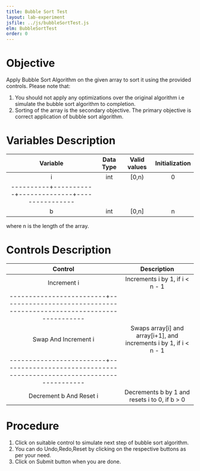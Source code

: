 ```yaml
---
title: Bubble Sort Test
layout: lab-experiment
jsfile: ../js/bubbleSortTest.js
elm: BubbleSortTest
order: 0
---
```



# Objective
Apply Bubble Sort Algorithm on the given array to sort it using the provided controls.
Please note that:
1. You should not apply any optimizations over the  original algorithm i.e simulate the bubble sort algorithm to completion.
2. Sorting of the array is the secondary objective. The primary objective is correct application of bubble sort algorithm.

# Variables Description

| Variable | Data Type | Valid values | Initialization |
| :------: | :-------: | :-----------:| :-------------:|
| i        | int       | [0,n)        | 0              |
|----------+-----------+--------------+----------------|
| b        | int       | [0,n]        | n              |

where n is the length of the array.

# Controls Description

| Control                 | Description                                                         |
| :---------------------: | :-----------------------------------------------------------------: |
| Increment i             | Increments i by 1, if i < n - 1                                     |
|-------------------------+---------------------------------------------------------------------|
| Swap And Increment i    | Swaps array[i] and array[i+1], and increments i by 1, if i < n - 1  |
|-------------------------+---------------------------------------------------------------------|
| Decrement b And Reset i | Decrements b by 1 and resets i to 0, if b > 0                       |

# Procedure
1. Click on suitable control to simulate next step of bubble sort algorithm. 
2. You can do Undo,Redo,Reset by clicking on the respective buttons as per your need. 
3. Click on Submit button when you are done.